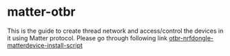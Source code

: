 # matter-otbr
This is the guide to create thread network and access/control the devices in it using Matter protocol.
Please go through following link
[otbr-nrfdongle-matterdevice-install-script](otbr-install-script.md)
